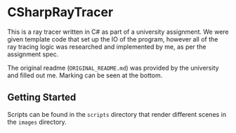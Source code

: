 # CSharpRayTracer

This is a ray tracer written in C# as part of a university assignment. We were given template code that set up the IO of the program, however all of the ray tracing logic was researched and implemented by me, as per the assignment spec.

The original readme (`ORIGINAL_README.md`) was provided by the university and filled out me. Marking can be seen at the bottom.

## Getting Started

Scripts can be found in the `scripts` directory that render different scenes in the `images` directory.
